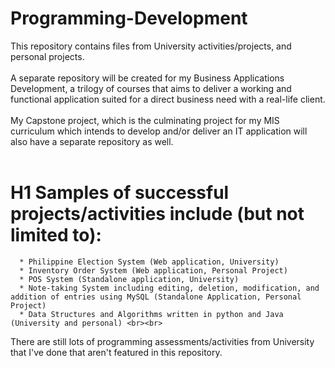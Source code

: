 # Programming-Development
This repository contains files from University activities/projects, and personal projects. <br><br>
A separate repository will be created for my Business Applications Development, a trilogy of courses that aims to deliver a working and functional application suited for a direct business need with a real-life client. <br><br>
My Capstone project, which is the culminating project for my MIS curriculum which intends to develop and/or deliver an IT application will also have a separate repository as well. <br><br>

# H1 Samples of successful projects/activities include (but not limited to):
      * Philippine Election System (Web application, University)
      * Inventory Order System (Web application, Personal Project) 
      * POS System (Standalone application, University) 
      * Note-taking System including editing, deletion, modification, and addition of entries using MySQL (Standalone Application, Personal Project)
      * Data Structures and Algorithms written in python and Java (University and personal) <br><br> 

 There are still lots of programming assessments/activities from University that I've done that aren't featured in this repository.

